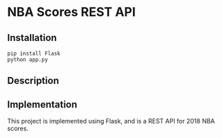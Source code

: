 # NBA Scores REST API

## Installation

```
pip install Flask
python app.py
```

## Description


## Implementation

This project is implemented using Flask, and is a REST API for 2018 NBA scores.
